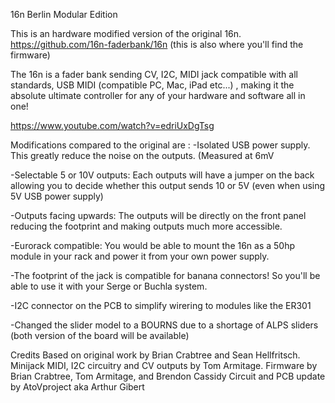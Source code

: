 16n Berlin Modular Edition

This is an hardware modified version of the original 16n.
https://github.com/16n-faderbank/16n (this is also where you'll find the firmware)

The 16n is a fader bank sending CV, I2C, MIDI jack compatible with all standards, USB MIDI (compatible PC, Mac, iPad etc...) , making it the absolute ultimate controller for any of your hardware and software all in one! 

https://www.youtube.com/watch?v=edriUxDgTsg


Modifications compared to the original are :
-Isolated USB power supply. This greatly reduce the noise on the outputs. (Measured at 6mV 

-Selectable 5 or 10V outputs: Each outputs will have a jumper on the back allowing you to decide whether this output sends 10 or 5V (even when using 5V USB power supply)

-Outputs facing upwards: The outputs will be directly on the front panel reducing the footprint and making outputs much more accessible.

-Eurorack compatible: You would be able to mount the 16n as a 50hp module in your rack and power it from your own power supply.

-The footprint of the jack is compatible for banana connectors! So you'll be able to use it with your Serge or Buchla system.

-I2C connector on the PCB to simplify wirering to modules like the ER301

-Changed the slider model to a BOURNS due to a shortage of ALPS sliders (both version of the board will be available)


Credits
Based on original work by Brian Crabtree and Sean Hellfritsch.
Minijack MIDI, I2C circuitry and CV outputs by Tom Armitage.
Firmware by Brian Crabtree, Tom Armitage, and Brendon Cassidy
Circuit and PCB update by AtoVproject aka Arthur Gibert
